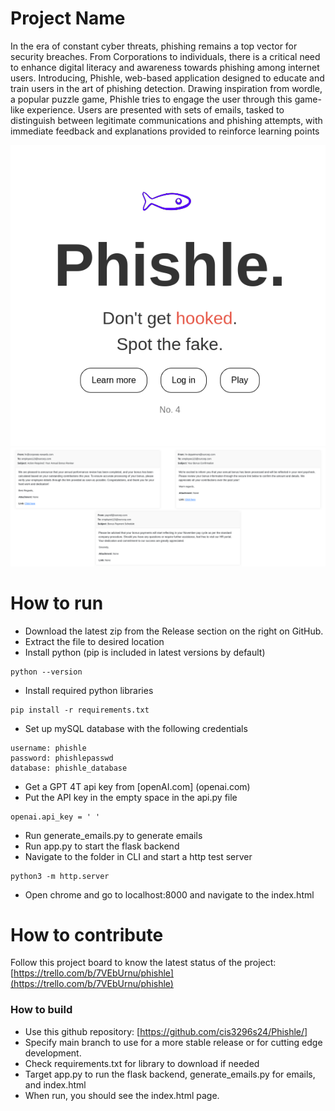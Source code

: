 # Project Name
In the era of constant cyber threats, phishing remains a top vector for security breaches. From Corporations to individuals, there is a critical need to enhance digital literacy and awareness towards phishing among internet users. Introducing, Phishle, web-based application designed to educate and train users in the art of phishing detection. Drawing inspiration from wordle, a popular puzzle game, Phishle tries to engage the user through this game-like experience. Users are presented with sets of emails, tasked to distinguish between legitimate communications and phishing attempts, with immediate feedback and explanations provided to reinforce learning points

![Home Page.](home_page.png)
![Play Page.](play_page.png)

# How to run
- Download the latest zip from the Release section on the right on GitHub.  
- Extract the file to desired location
- Install python (pip is included in latest versions by default)

```
python --version 

```
- Install required python libraries
```
pip install -r requirements.txt

```
- Set up mySQL database with the following credentials
```
username: phishle
password: phishlepasswd
database: phishle_database

```
- Get a GPT 4T api key from [openAI.com] (openai.com)
- Put the API key in the empty space in the api.py file
```
openai.api_key = ' '

```
- Run generate_emails.py to generate emails 
- Run app.py to start the flask backend
- Navigate to the folder in CLI and start a http test server

``` 
python3 -m http.server
```
- Open chrome and go to localhost:8000 and navigate to the index.html


# How to contribute
Follow this project board to know the latest status of the project: [https://trello.com/b/7VEbUrnu/phishle](https://trello.com/b/7VEbUrnu/phishle)  

### How to build
- Use this github repository: [https://github.com/cis3296s24/Phishle/]
- Specify main branch to use for a more stable release or for cutting edge development.  
- Check requirements.txt for library to download if needed 
- Target app.py to run the flask backend, generate_emails.py for emails, and index.html
- When run, you should see the index.html page.

